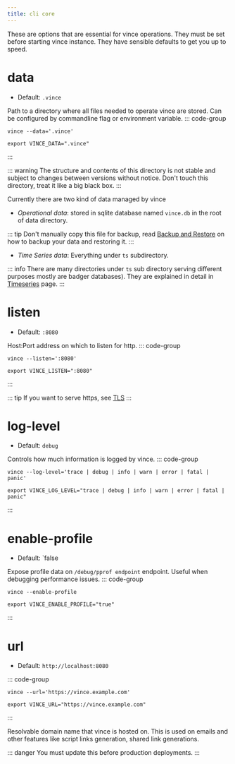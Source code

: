 ```yaml
---
title: cli core
---
```


These are options that are essential for vince operations. They must be set
before starting vince instance. They have sensible defaults to get you up to
speed.


# data  
- Default: `.vince`

Path to a directory where all files needed to operate vince are stored. Can be
configured by commandline flag or environment variable.
::: code-group
```shell [flag]
vince --data='.vince'
```


```shell [env]
export VINCE_DATA=".vince"
```
:::


::: warning
The structure and contents of this directory is not stable and subject to
changes between versions without notice. Don't touch this directory, treat it
like a big black box.
:::

Currently there are  two kind of data  managed by vince
 - *Operational data*: stored in sqlite database named `vince.db` in the root
 of data directory.

::: tip
Don't manually copy this file for backup, read [Backup and
Restore](../guide/backup.md) on how to backup your data and restoring it.
:::
- *Time Series data*: Everything under `ts` subdirectory. 

::: info
There are many directories under `ts` sub directory serving different purposes
 mostly are badger databases). They are explained in detail in
 [Timeseries](../guide/timeseries.md) page.
:::


# listen
- Default: `:8080`

Host:Port address on which to listen for http.
::: code-group
```shell [flag]
vince --listen=':8080'
```

```shell [env]
export VINCE_LISTEN=":8080"
```
:::

::: tip
If you want to serve https, see [TLS](./tls.md)
:::

# log-level
- Default: `debug`

Controls how much information is logged by vince.
::: code-group
```shell [flag]
vince --log-level='trace | debug | info | warn | error | fatal | panic'
```

```shell [env]
export VINCE_LOG_LEVEL="trace | debug | info | warn | error | fatal | panic"
```
:::

# enable-profile
- Default: `false

Expose profile data on `/debug/pprof endpoint` endpoint. Useful when debugging
performance issues.
::: code-group
```shell [flag]
vince --enable-profile
```

```shell [env]
export VINCE_ENABLE_PROFILE="true"
```
:::

# url
- Default: `http://localhost:8080`

::: code-group
```shell [flag]
vince --url='https://vince.example.com'
```

```shell [env]
export VINCE_URL="https://vince.example.com"
```
:::

Resolvable domain name that vince is hosted on. This is used on emails and other features like script links generation, shared link generations.

::: danger
You must update this before production deployments.
:::